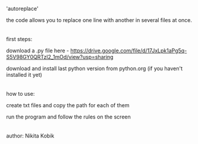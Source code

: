 
'autoreplace'

the code allows you to replace one line with another in several files at once.
<br />
<br />
<br />
first steps:

download a .py file here - https://drive.google.com/file/d/17JxLpk1aPg5q-S5V98GY0QRTzl2_1mOd/view?usp=sharing

download and install last python version from python.org (if you haven't installed it yet)
<br />
<br />
<br />
how to use:

create txt files and copy the path for each of them

run the program and follow the rules on the screen
<br />
<br />
<br />
author: Nikita Kobik
